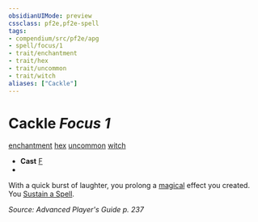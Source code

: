 ```yaml
---
obsidianUIMode: preview
cssclass: pf2e,pf2e-spell
tags:
- compendium/src/pf2e/apg
- spell/focus/1
- trait/enchantment
- trait/hex
- trait/uncommon
- trait/witch
aliases: ["Cackle"]
---
```

# Cackle *Focus 1*   
[enchantment](enchantment.md "Enchantment School Trait")  [hex](hex-apg.md "Hex Combat Trait")  [uncommon](uncommon.md "Uncommon Rarity Trait")  [witch](Reference/Rules/Traits/witch-apg.md "Witch Class Trait")  

- **Cast** [F](chapter-9-playing-the-game.md#Actions "Free Action") 
- 

With a quick burst of laughter, you prolong a [magical](magical.md "Magical Item Trait") effect you created. You [Sustain a Spell](sustain-a-spell.md).

*Source: Advanced Player's Guide p. 237*